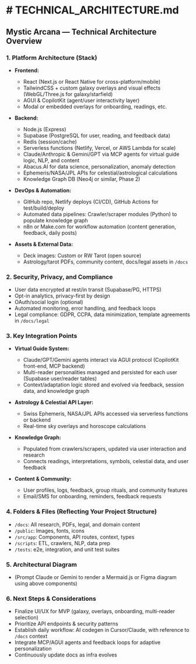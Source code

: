 #  # TECHNICAL\_ARCHITECTURE.md

## Mystic Arcana — Technical Architecture Overview

### 1. Platform Architecture (Stack)

* **Frontend:**

  * React (Next.js or React Native for cross-platform/mobile)
  * TailwindCSS + custom galaxy overlays and visual effects (WebGL/Three.js for galaxy/starfield)
  * AGUI & CopilotKit (agent/user interactivity layer)
  * Modal or embedded overlays for onboarding, readings, etc.
* **Backend:**

  * Node.js (Express)
  * Supabase (PostgreSQL for user, reading, and feedback data)
  * Redis (session/cache)
  * Serverless functions (Netlify, Vercel, or AWS Lambda for scale)
  * Claude/Anthropic & Gemini/GPT via MCP agents for virtual guide logic, NLP, and content
  * Abacus.AI for data science, personalization, anomaly detection
  * Ephemeris/NASA/JPL APIs for celestial/astrological calculations
  * Knowledge Graph DB (Neo4j or similar, Phase 2)
* **DevOps & Automation:**

  * GitHub repo, Netlify deploys (CI/CD), GitHub Actions for test/build/deploy
  * Automated data pipelines: Crawler/scraper modules (Python) to populate knowledge graph
  * n8n or Make.com for workflow automation (content generation, feedback, daily posts)
* **Assets & External Data:**

  * Deck images: Custom or RW Tarot (open source)
  * Astrology/tarot PDFs, community content, docs/legal assets in `/docs`

### 2. Security, Privacy, and Compliance

* User data encrypted at rest/in transit (Supabase/PG, HTTPS)
* Opt-in analytics, privacy-first by design
* OAuth/social login (optional)
* Automated monitoring, error handling, and feedback loops
* Legal compliance: GDPR, CCPA, data minimization, template agreements in `/docs/legal`

### 3. Key Integration Points

* **Virtual Guide System:**

  * Claude/GPT/Gemini agents interact via AGUI protocol (CopilotKit front-end, MCP backend)
  * Multi-reader personalities managed and persisted for each user (Supabase user/reader tables)
  * Context/adaptation logic stored and evolved via feedback, session data, and knowledge graph
* **Astrology & Celestial API Layer:**

  * Swiss Ephemeris, NASA/JPL APIs accessed via serverless functions or backend
  * Real-time sky overlays and horoscope calculations
* **Knowledge Graph:**

  * Populated from crawlers/scrapers, updated via user interaction and research
  * Connects readings, interpretations, symbols, celestial data, and user feedback
* **Content & Community:**

  * User profiles, logs, feedback, group rituals, and community features
  * Email/SMS for onboarding, reminders, feedback requests

### 4. Folders & Files (Reflecting Your Project Structure)

* `/docs`: All research, PDFs, legal, and domain content
* `/public`: Images, fonts, icons
* `/src/app`: Components, API routes, context, types
* `/scripts`: ETL, crawlers, NLP, data prep
* `/tests`: e2e, integration, and unit test suites

### 5. Architectural Diagram

* (Prompt Claude or Gemini to render a Mermaid.js or Figma diagram using above components)

### 6. Next Steps & Considerations

* Finalize UI/UX for MVP (galaxy, overlays, onboarding, multi-reader selection)
* Prioritize API endpoints & security patterns
* Establish daily workflow: AI codegen in Cursor/Claude, with reference to `/docs` context
* Integrate MCP/AGUI agents and feedback loops for adaptive personalization
* Continuously update docs as infra evolves


